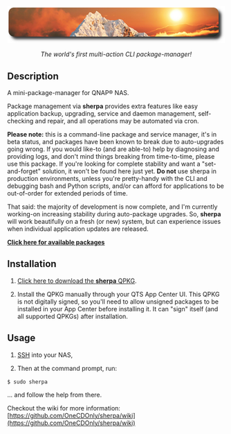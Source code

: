 ![icon](images/sherpa.readme.png)

<p align="center"><i>The world's first multi-action CLI package-manager!</i></p>


## Description

A mini-package-manager for QNAP® NAS.

Package management via **sherpa** provides extra features like easy application backup, upgrading, service and daemon management, self-checking and repair, and all operations may be automated via cron.

<b>Please note:</b> this is a command-line package and service manager, it's in beta status, and packages have been known to break due to auto-upgrades going wrong. If you would like-to (and are able-to) help by diagnosing and providing logs, and don't mind things breaking from time-to-time, please use this package. If you're looking for complete stability and want a "set-and-forget" solution, it won't be found here just yet. <b>Do not</b> use sherpa in production environments, unless you're pretty-handy with the CLI and debugging bash and Python scripts, and/or can afford for applications to be out-of-order for extended periods of time.

That said: the majority of development is now complete, and I'm currently working-on increasing stability during auto-package upgrades. So, <b>sherpa</b> will work beautifully on a fresh (or new) system, but can experience issues when individual application updates are released.

<b>[Click here for available packages](https://github.com/OneCDOnly/sherpa/wiki/Packages)</b>


## Installation

1) [Click here to download the **sherpa** QPKG](https://github.com/OneCDOnly/sherpa/releases/download/v240320/sherpa_240320.qpkg).

2) Install the QPKG manually through your QTS App Center UI. This QPKG is not digitally signed, so you'll need to allow unsigned packages to be installed in your App Center before installing it. It can "sign" itself (and all supported QPKGs) after installation.


## Usage

1) [SSH](https://www.qnap.com/en/how-to/faq/article/how-do-i-access-my-qnap-nas-using-ssh) into your NAS,

2) Then at the command prompt, run:

```
$ sudo sherpa
```

... and follow the help from there.

Checkout the wiki for more information: [https://github.com/OneCDOnly/sherpa/wiki](https://github.com/OneCDOnly/sherpa/wiki)
